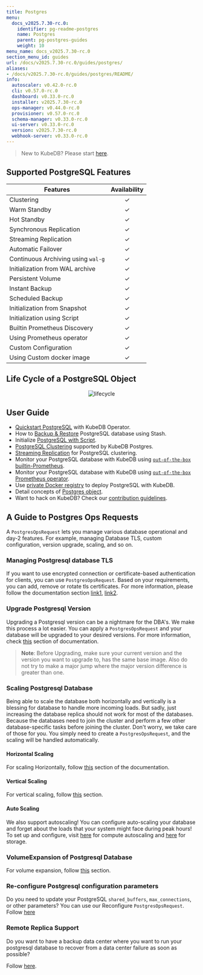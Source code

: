 ```yaml
---
title: Postgres
menu:
  docs_v2025.7.30-rc.0:
    identifier: pg-readme-postgres
    name: Postgres
    parent: pg-postgres-guides
    weight: 10
menu_name: docs_v2025.7.30-rc.0
section_menu_id: guides
url: /docs/v2025.7.30-rc.0/guides/postgres/
aliases:
- /docs/v2025.7.30-rc.0/guides/postgres/README/
info:
  autoscaler: v0.42.0-rc.0
  cli: v0.57.0-rc.0
  dashboard: v0.33.0-rc.0
  installer: v2025.7.30-rc.0
  ops-manager: v0.44.0-rc.0
  provisioner: v0.57.0-rc.0
  schema-manager: v0.33.0-rc.0
  ui-server: v0.33.0-rc.0
  version: v2025.7.30-rc.0
  webhook-server: v0.33.0-rc.0
---
```


> New to KubeDB? Please start [here](/docs/v2025.7.30-rc.0/README).

## Supported PostgreSQL Features

| Features                           | Availability |
|------------------------------------|:------------:|
| Clustering                         |   &#10003;   |
| Warm Standby                       |   &#10003;   |
| Hot Standby                        |   &#10003;   |
| Synchronous Replication            |   &#10003;   |
| Streaming Replication              |   &#10003;   |
| Automatic Failover                 |   &#10003;   |
| Continuous Archiving using `wal-g` |   &#10003;   |
| Initialization from WAL archive    |   &#10003;   |
| Persistent Volume                  |   &#10003;   |
| Instant Backup                     |   &#10003;   |
| Scheduled Backup                   |   &#10003;   |
| Initialization from Snapshot       |   &#10003;   |
| Initialization using Script        |   &#10003;   |
| Builtin Prometheus Discovery       |   &#10003;   |
| Using Prometheus operator          |   &#10003;   |
| Custom Configuration               |   &#10003;   |
| Using Custom docker image          |   &#10003;   |

## Life Cycle of a PostgreSQL Object

<p align="center">
  <img alt="lifecycle"  src="/docs/v2025.7.30-rc.0/images/postgres/lifecycle.png">
</p>

## User Guide

- [Quickstart PostgreSQL](/docs/v2025.7.30-rc.0/guides/postgres/quickstart/quickstart) with KubeDB Operator.
- How to [Backup & Restore](/docs/v2025.7.30-rc.0/guides/postgres/backup/stash/overview/) PostgreSQL database using Stash.
- Initialize [PostgreSQL with Script](/docs/v2025.7.30-rc.0/guides/postgres/initialization/script_source).
- [PostgreSQL Clustering](/docs/v2025.7.30-rc.0/guides/postgres/clustering/ha_cluster) supported by KubeDB Postgres.
- [Streaming Replication](/docs/v2025.7.30-rc.0/guides/postgres/clustering/streaming_replication) for PostgreSQL clustering.
- Monitor your PostgreSQL database with KubeDB using [`out-of-the-box` builtin-Prometheus](/docs/v2025.7.30-rc.0/guides/postgres/monitoring/using-builtin-prometheus).
- Monitor your PostgreSQL database with KubeDB using [`out-of-the-box` Prometheus operator](/docs/v2025.7.30-rc.0/guides/postgres/monitoring/using-prometheus-operator).
- Use [private Docker registry](/docs/v2025.7.30-rc.0/guides/postgres/private-registry/using-private-registry) to deploy PostgreSQL with KubeDB.
- Detail concepts of [Postgres object](/docs/v2025.7.30-rc.0/guides/postgres/concepts/postgres).
- Want to hack on KubeDB? Check our [contribution guidelines](/docs/v2025.7.30-rc.0/CONTRIBUTING).


## A Guide to Postgres Ops Requests

A `PostgresOpsRequest` lets you manage various database operational and day-2 features. For example, managing Database TLS, custom configuration, version upgrade, scaling, and so on.

### Managing Postgresql database TLS

If you want to use encrypted connection or certificate-based authentication for clients, you can use `PostgresOpsRequest`. Based on your requirements, you can add, remove or rotate tls certificates. For more information, please follow the documentation section [link1](/docs/v2025.7.30-rc.0/guides/postgres/tls/overview), [link2](/docs/v2025.7.30-rc.0/guides/postgres/reconfigure-tls/overview).

### Upgrade Postgresql Version

Upgrading a Postgresql version can be a nightmare for the DBA's. We make this process a lot easier. You can apply a `PostgresOpsRequest` and your database will be upgraded to your desired versions. For more information, check [this](/docs/v2025.7.30-rc.0/guides/postgres/update-version/overview/) section of documentation.

> **Note**: Before Upgrading, make sure your current version and the version you want to upgrade to, has the same base image. Also do not try to make a major jump where the major version difference is greater than one.

### Scaling Postgresql Database

Being able to scale the database both horizontally and vertically is a blessing for database to handle more incoming loads. But sadly, just increasing the database replica should not work for most of the databases. Because the databases need to join the cluster and perform a few other database-specific tasks before joining the cluster. Don't worry, we take care of those for you. You simply need to create a `PostgresOpsRequest`, and the scaling will be handled automatically.

#### Horizontal Scaling

For scaling Horizontally, follow [this](/docs/v2025.7.30-rc.0/guides/postgres/scaling/horizontal-scaling/overview/) section of the documentation.

#### Vertical Scaling

For vertical scaling, follow [this](/docs/v2025.7.30-rc.0/guides/postgres/scaling/vertical-scaling/_index) section.

#### Auto Scaling

We also support autoscaling! You can configure auto-scaling your database and forget about the loads that your system might face during peak hours! To set up and configure, visit [here](/docs/v2025.7.30-rc.0/guides/postgres/autoscaler/compute/overview) for compute autoscaling and [here](/docs/v2025.7.30-rc.0/guides/postgres/autoscaler/storage/overview) for storage.

### VolumeExpansion of Postgresql Database

For volume expansion, follow [this](/docs/v2025.7.30-rc.0/guides/postgres/volume-expansion/Overview/overview) section.

### Re-configure Postgresql configuration parameters

Do you need to update your PostgreSQL `shared_buffers`, `max_connections`, or other parameters? You can use our Reconfigure `PostgresOpsRequest`. Follow [here](/docs/v2025.7.30-rc.0/guides/postgres/reconfigure/overview)

### Remote Replica Support

Do you want to have a backup data center where you want to run your postgresql database to recover from a data center failure as soon as possible?

Follow [here](/docs/v2025.7.30-rc.0/guides/postgres/remote-replica/remotereplica).

